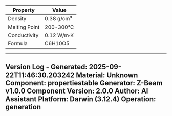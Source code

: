 | Property | Value |
|----------|-------|
| Density | 0.38 g/cm³ |
| Melting Point | 200-300°C |
| Conductivity | 0.12 W/m·K |
| Formula | C6H10O5 |


---
Version Log - Generated: 2025-09-22T11:46:30.203242
Material: Unknown
Component: propertiestable
Generator: Z-Beam v1.0.0
Component Version: 2.0.0
Author: AI Assistant
Platform: Darwin (3.12.4)
Operation: generation
---